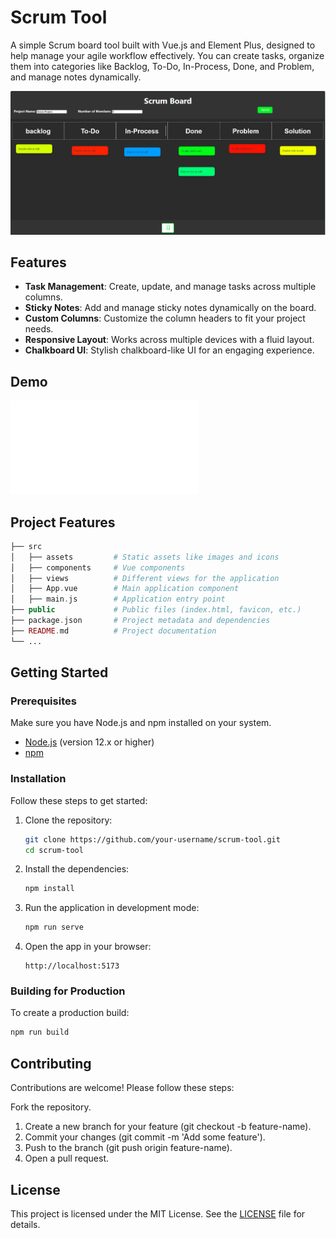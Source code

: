 # Scrum Tool

A simple Scrum board tool built with Vue.js and Element Plus, designed to help manage your agile workflow effectively. You can create tasks, organize them into categories like Backlog, To-Do, In-Process, Done, and Problem, and manage notes dynamically.


![img.png](img.png)

## Features

- **Task Management**: Create, update, and manage tasks across multiple columns.
- **Sticky Notes**: Add and manage sticky notes dynamically on the board.
- **Custom Columns**: Customize the column headers to fit your project needs.
- **Responsive Layout**: Works across multiple devices with a fluid layout.
- **Chalkboard UI**: Stylish chalkboard-like UI for an engaging experience.

## Demo

<iframe src="//player.bilibili.com/player.html?isOutside=true&aid=113570729695479&bvid=BV1FVzEYsEMG&cid=27106676074&p=1" scrolling="no" border="0" frameborder="no" framespacing="0" allowfullscreen="true"></iframe>

## Project Features
```php
├── src
│   ├── assets         # Static assets like images and icons
│   ├── components     # Vue components
│   ├── views          # Different views for the application
│   ├── App.vue        # Main application component
│   ├── main.js        # Application entry point
├── public             # Public files (index.html, favicon, etc.)
├── package.json       # Project metadata and dependencies
├── README.md          # Project documentation
└── ...
```

## Getting Started

### Prerequisites

Make sure you have Node.js and npm installed on your system.

- [Node.js](https://nodejs.org/en/download/) (version 12.x or higher)
- [npm](https://www.npmjs.com/get-npm)

### Installation

Follow these steps to get started:

1. Clone the repository:
    ```bash
    git clone https://github.com/your-username/scrum-tool.git
    cd scrum-tool
    ```

2. Install the dependencies:
    ```bash
    npm install
    ```

3. Run the application in development mode:
    ```bash
    npm run serve
    ```

4. Open the app in your browser:
    ```
    http://localhost:5173
    ```

### Building for Production

To create a production build:

```bash
npm run build
```

## Contributing
Contributions are welcome! Please follow these steps:

Fork the repository.
1. Create a new branch for your feature (git checkout -b feature-name).
2. Commit your changes (git commit -m 'Add some feature').
3. Push to the branch (git push origin feature-name).
4. Open a pull request.

## License
This project is licensed under the MIT License. See the [LICENSE](https://mit-license.org/) file for details.
